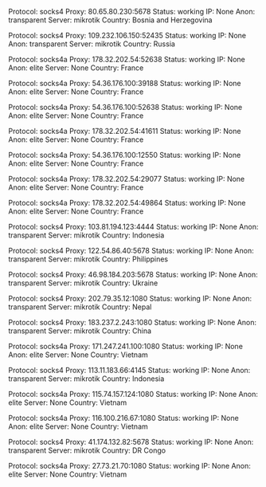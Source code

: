 Protocol: socks4
Proxy: 80.65.80.230:5678
Status: working
IP: None
Anon: transparent
Server: mikrotik
Country: Bosnia and Herzegovina

Protocol: socks4
Proxy: 109.232.106.150:52435
Status: working
IP: None
Anon: transparent
Server: mikrotik
Country: Russia

Protocol: socks4a
Proxy: 178.32.202.54:52638
Status: working
IP: None
Anon: elite
Server: None
Country: France

Protocol: socks4a
Proxy: 54.36.176.100:39188
Status: working
IP: None
Anon: elite
Server: None
Country: France

Protocol: socks4a
Proxy: 54.36.176.100:52638
Status: working
IP: None
Anon: elite
Server: None
Country: France

Protocol: socks4a
Proxy: 178.32.202.54:41611
Status: working
IP: None
Anon: elite
Server: None
Country: France

Protocol: socks4a
Proxy: 54.36.176.100:12550
Status: working
IP: None
Anon: elite
Server: None
Country: France

Protocol: socks4a
Proxy: 178.32.202.54:29077
Status: working
IP: None
Anon: elite
Server: None
Country: France

Protocol: socks4a
Proxy: 178.32.202.54:49864
Status: working
IP: None
Anon: elite
Server: None
Country: France

Protocol: socks4
Proxy: 103.81.194.123:4444
Status: working
IP: None
Anon: transparent
Server: mikrotik
Country: Indonesia

Protocol: socks4
Proxy: 122.54.86.40:5678
Status: working
IP: None
Anon: transparent
Server: mikrotik
Country: Philippines

Protocol: socks4
Proxy: 46.98.184.203:5678
Status: working
IP: None
Anon: transparent
Server: mikrotik
Country: Ukraine

Protocol: socks4
Proxy: 202.79.35.12:1080
Status: working
IP: None
Anon: transparent
Server: mikrotik
Country: Nepal

Protocol: socks4
Proxy: 183.237.2.243:1080
Status: working
IP: None
Anon: transparent
Server: mikrotik
Country: China

Protocol: socks4a
Proxy: 171.247.241.100:1080
Status: working
IP: None
Anon: elite
Server: None
Country: Vietnam

Protocol: socks4
Proxy: 113.11.183.66:4145
Status: working
IP: None
Anon: transparent
Server: mikrotik
Country: Indonesia

Protocol: socks4a
Proxy: 115.74.157.124:1080
Status: working
IP: None
Anon: elite
Server: None
Country: Vietnam

Protocol: socks4a
Proxy: 116.100.216.67:1080
Status: working
IP: None
Anon: elite
Server: None
Country: Vietnam

Protocol: socks4
Proxy: 41.174.132.82:5678
Status: working
IP: None
Anon: transparent
Server: mikrotik
Country: DR Congo

Protocol: socks4a
Proxy: 27.73.21.70:1080
Status: working
IP: None
Anon: elite
Server: None
Country: Vietnam

